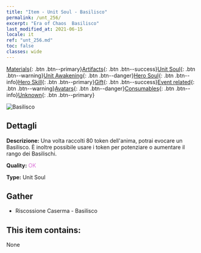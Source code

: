 ```yaml
---
title: "Item - Unit Soul - Basilisco"
permalink: /unt_256/
excerpt: "Era of Chaos  Basilisco"
last_modified_at: 2021-06-15
locale: it
ref: "unt_256.md"
toc: false
classes: wide
---
```

 [Materials](/ItemsIT/){: .btn .btn--primary}[Artifacts](/ItemsIT/Artifacts/){: .btn .btn--success}[Unit Soul](/ItemsIT/UnitSoul/){: .btn .btn--warning}[Unit Awakening](/ItemsIT/UnitAwakening/){: .btn .btn--danger}[Hero Soul](/ItemsIT/HeroSoul/){: .btn .btn--info}[Hero Skill](/ItemsIT/HeroSkill/){: .btn .btn--primary}[Gift](/ItemsIT/Gift/){: .btn .btn--success}[Event related](/ItemsIT/Events/){: .btn .btn--warning}[Avatars](/ItemsIT/Avatars/){: .btn .btn--danger}[Consumables](/ItemsIT/Consumables/){: .btn .btn--info}[Unknown](/ItemsIT/Unknown/){: .btn .btn--primary}

 ![Basilisco](/images/u/ti_xiyi.jpg)

## Dettagli
 **Descrizione:** Una volta raccolti 80 token dell'anima, potrai evocare un Basilisco. È inoltre possibile usare i token per potenziare o aumentare il rango dei Basilischi.

 **Quality:** <span style="color: #DA70D6">OK</span>

 **Type:** Unit Soul

## Gather

*    Riscossione Caserma - Basilisco 

## This item contains:

  None

